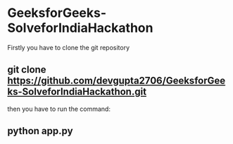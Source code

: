 # GeeksforGeeks-SolveforIndiaHackathon



Firstly you have to clone the git repository

## git clone https://github.com/devgupta2706/GeeksforGeeks-SolveforIndiaHackathon.git
 
then you have to run the command:
## python app.py
